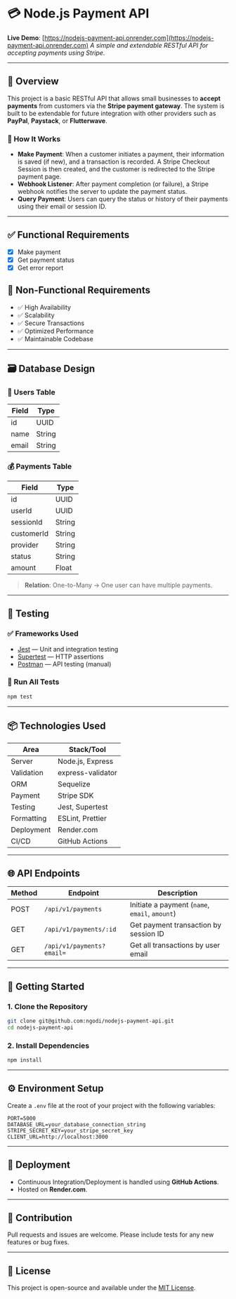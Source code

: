 # 💳 Node.js Payment API

**Live Demo**: [https://nodejs-payment-api.onrender.com](https://nodejs-payment-api.onrender.com)
*A simple and extendable RESTful API for accepting payments using Stripe.*

---

## 📘 Overview

This project is a basic RESTful API that allows small businesses to **accept payments** from customers via the **Stripe payment gateway**. The system is built to be extendable for future integration with other providers such as **PayPal**, **Paystack**, or **Flutterwave**.

### 🔄 How It Works

* **Make Payment**: When a customer initiates a payment, their information is saved (if new), and a transaction is recorded. A Stripe Checkout Session is then created, and the customer is redirected to the Stripe payment page.
* **Webhook Listener**: After payment completion (or failure), a Stripe webhook notifies the server to update the payment status.
* **Query Payment**: Users can query the status or history of their payments using their email or session ID.

---

## ✅ Functional Requirements

* [x] Make payment
* [x] Get payment status
* [x] Get error report

## 🧰 Non-Functional Requirements

* ✅ High Availability
* ✅ Scalability
* ✅ Secure Transactions
* ✅ Optimized Performance
* ✅ Maintainable Codebase

---

## 🗃️ Database Design

### 👤 Users Table

| Field | Type   |
| ----- | ------ |
| id    | UUID   |
| name  | String |
| email | String |

### 💰 Payments Table

| Field      | Type   |
| ---------- | ------ |
| id         | UUID   |
| userId     | UUID   |
| sessionId  | String |
| customerId | String |
| provider   | String |
| status     | String |
| amount     | Float  |

> **Relation**: One-to-Many → One user can have multiple payments.

---

## 🧪 Testing

### ✅ Frameworks Used

* [Jest](https://jestjs.io/) — Unit and integration testing
* [Supertest](https://github.com/ladjs/supertest) — HTTP assertions
* [Postman](https://www.postman.com/) — API testing (manual)

### 🚀 Run All Tests

```bash
npm test
```

---

## 📦 Technologies Used

| Area       | Stack/Tool        |
| ---------- | ----------------- |
| Server     | Node.js, Express  |
| Validation | express-validator |
| ORM        | Sequelize         |
| Payment    | Stripe SDK        |
| Testing    | Jest, Supertest   |
| Formatting | ESLint, Prettier  |
| Deployment | Render.com        |
| CI/CD      | GitHub Actions    |

---

## 🌐 API Endpoints

| Method | Endpoint                  | Description                                    |
| ------ | ------------------------- | ---------------------------------------------- |
| POST   | `/api/v1/payments`        | Initiate a payment (`name`, `email`, `amount`) |
| GET    | `/api/v1/payments/:id`    | Get payment transaction by session ID          |
| GET    | `/api/v1/payments?email=` | Get all transactions by user email             |

---

## 🚀 Getting Started

### 1. Clone the Repository

```bash
git clone git@github.com:ngodi/nodejs-payment-api.git
cd nodejs-payment-api
```

### 2. Install Dependencies

```bash
npm install
```

---

## ⚙️ Environment Setup

Create a `.env` file at the root of your project with the following variables:

```env
PORT=5000
DATABASE_URL=your_database_connection_string
STRIPE_SECRET_KEY=your_stripe_secret_key
CLIENT_URL=http://localhost:3000
```

---

## 🚢 Deployment

* Continuous Integration/Deployment is handled using **GitHub Actions**.
* Hosted on **Render.com**.

---

## 🙋 Contribution

Pull requests and issues are welcome. Please include tests for any new features or bug fixes.

---

## 📄 License

This project is open-source and available under the [MIT License](LICENSE).